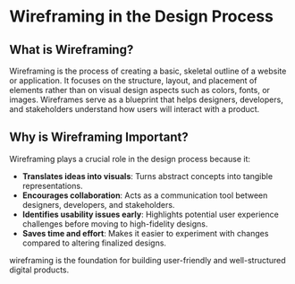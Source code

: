 # Wireframing in the Design Process

## What is Wireframing?
Wireframing is the process of creating a basic, skeletal outline of a website or application. It focuses on the structure, layout, and placement of elements rather than on visual design aspects such as colors, fonts, or images. Wireframes serve as a blueprint that helps designers, developers, and stakeholders understand how users will interact with a product.

## Why is Wireframing Important?
Wireframing plays a crucial role in the design process because it:

- **Translates ideas into visuals**: Turns abstract concepts into tangible representations.  
- **Encourages collaboration**: Acts as a communication tool between designers, developers, and stakeholders.  
- **Identifies usability issues early**: Highlights potential user experience challenges before moving to high-fidelity designs.  
- **Saves time and effort**: Makes it easier to experiment with changes compared to altering finalized designs.  

wireframing is the foundation for building user-friendly and well-structured digital products.
